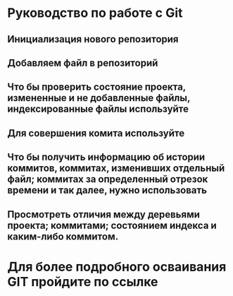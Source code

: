 # Руководство по работе с Git

## Инициализация нового репозитория


## Добавляем файл в репозиторий

## Что бы проверить состояние проекта, измененные и не добавленные файлы, индексированные файлы используйте

## Для совершения комита используйте 

## Что бы получить информацию об истории коммитов, коммитах, изменивших отдельный файл; коммитах за определенный отрезок времени и так далее, нужно использовать 

## Просмотреть отличия между деревьями проекта; коммитами; состоянием индекса и каким-либо коммитом.

# Для более подробного осваивания GIT пройдите по ссылке
